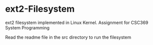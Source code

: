 # ext2-Filesystem
ext2 filesystem implemented in Linux Kernel. Assignment for CSC369 System Programming

Read the readme file in the src directory to run the filesystem
